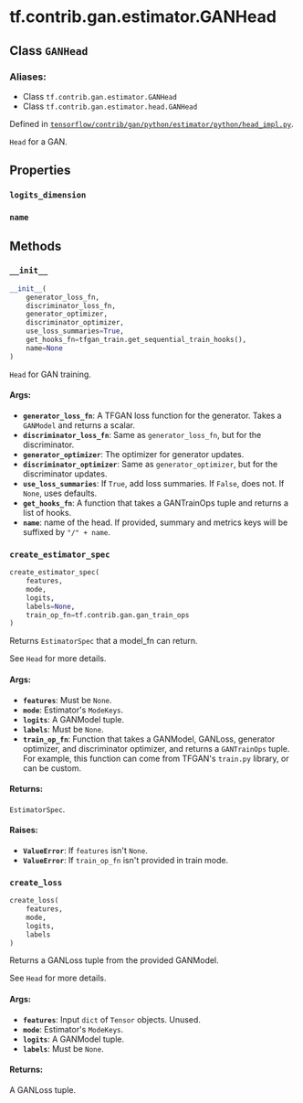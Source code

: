 <div itemscope itemtype="http://developers.google.com/ReferenceObject">
<meta itemprop="name" content="tf.contrib.gan.estimator.GANHead" />
<meta itemprop="property" content="logits_dimension"/>
<meta itemprop="property" content="name"/>
<meta itemprop="property" content="__init__"/>
<meta itemprop="property" content="create_estimator_spec"/>
<meta itemprop="property" content="create_loss"/>
</div>

# tf.contrib.gan.estimator.GANHead

## Class `GANHead`



### Aliases:

* Class `tf.contrib.gan.estimator.GANHead`
* Class `tf.contrib.gan.estimator.head.GANHead`



Defined in [`tensorflow/contrib/gan/python/estimator/python/head_impl.py`](https://www.tensorflow.org/code/tensorflow/contrib/gan/python/estimator/python/head_impl.py).

`Head` for a GAN.

## Properties

<h3 id="logits_dimension"><code>logits_dimension</code></h3>



<h3 id="name"><code>name</code></h3>





## Methods

<h3 id="__init__"><code>__init__</code></h3>

``` python
__init__(
    generator_loss_fn,
    discriminator_loss_fn,
    generator_optimizer,
    discriminator_optimizer,
    use_loss_summaries=True,
    get_hooks_fn=tfgan_train.get_sequential_train_hooks(),
    name=None
)
```

`Head` for GAN training.

#### Args:

* <b>`generator_loss_fn`</b>: A TFGAN loss function for the generator. Takes a
    `GANModel` and returns a scalar.
* <b>`discriminator_loss_fn`</b>: Same as `generator_loss_fn`, but for the
  discriminator.
* <b>`generator_optimizer`</b>: The optimizer for generator updates.
* <b>`discriminator_optimizer`</b>: Same as `generator_optimizer`, but for the
    discriminator updates.
* <b>`use_loss_summaries`</b>: If `True`, add loss summaries. If `False`, does not.
    If `None`, uses defaults.
* <b>`get_hooks_fn`</b>: A function that takes a GANTrainOps tuple and returns a list
    of hooks.
* <b>`name`</b>: name of the head. If provided, summary and metrics keys will be
    suffixed by `"/" + name`.

<h3 id="create_estimator_spec"><code>create_estimator_spec</code></h3>

``` python
create_estimator_spec(
    features,
    mode,
    logits,
    labels=None,
    train_op_fn=tf.contrib.gan.gan_train_ops
)
```

Returns `EstimatorSpec` that a model_fn can return.

See `Head` for more details.

#### Args:

* <b>`features`</b>: Must be `None`.
* <b>`mode`</b>: Estimator's `ModeKeys`.
* <b>`logits`</b>: A GANModel tuple.
* <b>`labels`</b>: Must be `None`.
* <b>`train_op_fn`</b>: Function that takes a GANModel, GANLoss, generator optimizer,
    and discriminator optimizer, and returns a `GANTrainOps` tuple. For
    example, this function can come from TFGAN's `train.py` library, or can
    be custom.


#### Returns:

`EstimatorSpec`.


#### Raises:

* <b>`ValueError`</b>: If `features` isn't `None`.
* <b>`ValueError`</b>: If `train_op_fn` isn't provided in train mode.

<h3 id="create_loss"><code>create_loss</code></h3>

``` python
create_loss(
    features,
    mode,
    logits,
    labels
)
```

Returns a GANLoss tuple from the provided GANModel.

See `Head` for more details.

#### Args:

* <b>`features`</b>: Input `dict` of `Tensor` objects. Unused.
* <b>`mode`</b>: Estimator's `ModeKeys`.
* <b>`logits`</b>: A GANModel tuple.
* <b>`labels`</b>: Must be `None`.


#### Returns:

A GANLoss tuple.



